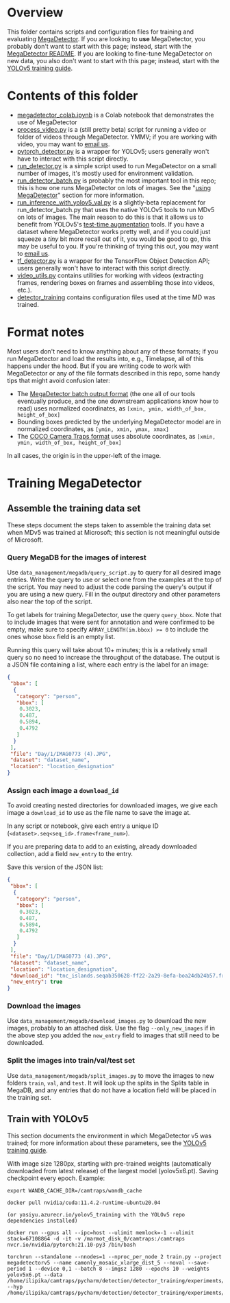 # Overview

This folder contains scripts and configuration files for training and evaluating [MegaDetector](https://github.com/agentmorris/MegaDetector/blob/main/megadetector.md).  If you are looking to <b>use</b> MegaDetector, you probably don't want to start with this page; instead, start with the [MegaDetector README](https://github.com/agentmorris/MegaDetector/blob/main/megadetector.md).  If you are looking to fine-tune MegaDetector on new data, you also don't want to start with this page; instead, start with the [YOLOv5 training guide](https://github.com/ultralytics/yolov5/wiki/Train-Custom-Data).

# Contents of this folder

* [megadetector_colab.ipynb](megadetector_colab.ipynb) is a Colab notebook that demonstrates the use of MegaDetector
* [process_video.py](process_video.py) is a (still pretty beta) script for running a video or folder of videos through MegaDetector.  YMMV; if you are working with video, you may want to [email us](mailto:cameratraps@lila.science).
* [pytorch_detector.py](pytorch_detector.py) is a wrapper for YOLOv5; users generally won't have to interact with this script directly.
* [run_detector.py](run_detector.py) is a simple script used to run MegaDetector on a small number of images, it's mostly used for environment validation.
* [run_detector_batch.py](run_detector_batch.py) is probably the most important tool in this repo; this is how one runs MegaDetector on lots of images.  See the "[using MegaDetector](https://github.com/agentmorris/MegaDetector/blob/main/megadetector.md#using-the-model)" section for more information.
* [run_inference_with_yolov5_val.py](run_inference_with_yolov5_val.py) is a slightly-beta replacement for run_detector_batch.py that uses the native YOLOv5 tools to run MDv5 on lots of images.  The main reason to do this is that it allows us to benefit from YOLOv5's [test-time augmentation](https://docs.ultralytics.com/yolov5/tutorials/test_time_augmentation/) tools.  If you have a dataset where MegaDetector works pretty well, and if you could just squeeze a *tiny* bit more recall out of it, you would be good to go, this may be useful to you.  If you're thinking of trying this out, you may want to [email us](mailto:cameratraps@lila.science).
* [tf_detector.py](tf_detector.py) is a wrapper for the TensorFlow Object Detection API; users generally won't have to interact with this script directly.
* [video_utils.py](video_utils.py) contains utilities for working with videos (extracting frames, rendering boxes on frames and assembling those into videos, etc.).
* [detector_training](detector_training) contains configuration files used at the time MD was trained.


# Format notes

Most users don't need to know anything about any of these formats; if you run MegaDetector and load the results into, e.g., Timelapse, all of this happens under the hood.  But if you are writing code to work with MegaDetector or any of the file formats described in this repo, some handy tips that might avoid confusion later:

* The [MegaDetector batch output format](../api/batch_processing#megadetector-batch-output-format) (the one all of our tools eventually produce, and the one downstream applications know how to read) uses normalized coordinates, as `[xmin, ymin, width_of_box, height_of_box]`
* Bounding boxes predicted by the underlying MegaDetector model are in normalized coordinates, as `[ymin, xmin, ymax, xmax]`
* The [COCO Camera Traps format](../data_management#coco-camera-traps-format) uses absolute coordinates, as `[xmin, ymin, width_of_box, height_of_box]`

In all cases, the origin is in the upper-left of the image.


# Training MegaDetector

## Assemble the training data set

These steps document the steps taken to assemble the training data set when MDv5 was trained at Microsoft; this section is not meaningful outside of Microsoft.

### Query MegaDB for the images of interest

Use `data_management/megadb/query_script.py` to query for all desired image entries. Write the query to use or select one from the examples at the top of the script. You may need to adjust the code parsing the query's output if you are using a new query. Fill in the output directory and other parameters also near the top of the script. 

To get labels for training  MegaDetector, use the query `query_bbox`. Note that to include images that were sent for annotation and were confirmed to be empty, make sure to specify `ARRAY_LENGTH(im.bbox) >= 0` to include the ones whose `bbox` field is an empty list. 

Running this query will take about 10+ minutes; this is a relatively small query so no need to increase the throughput of the database. The output is a JSON file containing a list, where each entry is the label for an image:
 
```json
{
 "bbox": [
  {
   "category": "person",
   "bbox": [
    0.3023,
    0.487,
    0.5894,
    0.4792
   ]
  }
 ],
 "file": "Day/1/IMAG0773 (4).JPG",
 "dataset": "dataset_name",
 "location": "location_designation"
}
```

### Assign each image a `download_id`

To avoid creating nested directories for downloaded images, we give each image a `download_id` to use as the file name to save the image at.

In any script or notebook, give each entry a unique ID (`<dataset>.seq<seq_id>.frame<frame_num>`).

If you are preparing data to add to an existing, already downloaded collection, add a field `new_entry` to the entry.

Save this version of the JSON list:

```json
{
 "bbox": [
  {
   "category": "person",
   "bbox": [
    0.3023,
    0.487,
    0.5894,
    0.4792
   ]
  }
 ],
 "file": "Day/1/IMAG0773 (4).JPG",
 "dataset": "dataset_name",
 "location": "location_designation",
 "download_id": "tnc_islands.seqab350628-ff22-2a29-8efa-boa24db24b57.frame0",
 "new_entry": true
}
```

### Download the images

Use `data_management/megadb/download_images.py` to download the new images, probably to an attached disk. Use the flag `--only_new_images` if in the above step you added the `new_entry` field to images that still need to be downloaded. 


### Split the images into train/val/test set

Use `data_management/megadb/split_images.py` to move the images to new folders `train`, `val`, and `test`. It will look up the splits in the Splits table in MegaDB, and any entries that do not have a location field will be placed in the training set.


## Train with YOLOv5

This section documents the environment in which MegaDetector v5 was trained; for more information about these parameters, see the [YOLOv5 training guide](https://github.com/ultralytics/yolov5/wiki/Train-Custom-Data).

With image size 1280px, starting with pre-trained weights (automatically downloaded from latest release) of the largest model (yolov5x6.pt). Saving checkpoint every epoch. Example:

```
export WANDB_CACHE_DIR=/camtraps/wandb_cache

docker pull nvidia/cuda:11.4.2-runtime-ubuntu20.04

(or yasiyu.azurecr.io/yolov5_training with the YOLOv5 repo dependencies installed)

docker run --gpus all --ipc=host --ulimit memlock=-1 --ulimit stack=67108864 -d -it -v /marmot_disk_0/camtraps:/camtraps nvcr.io/nvidia/pytorch:21.10-py3 /bin/bash 

torchrun --standalone --nnodes=1 --nproc_per_node 2 train.py --project megadetectorv5 --name camonly_mosaic_xlarge_dist_5 --noval --save-period 1 --device 0,1 --batch 8 --imgsz 1280 --epochs 10 --weights yolov5x6.pt --data /home/ilipika/camtraps/pycharm/detection/detector_training/experiments/megadetector_v5_yolo/data_camtrap_images_only.yml --hyp /home/ilipika/camtraps/pycharm/detection/detector_training/experiments/megadetector_v5_yolo/hyp_mosaic.yml
```
